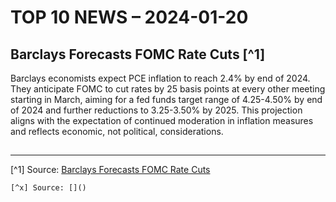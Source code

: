 # TOP 10 NEWS – 2024-01-20

## Barclays Forecasts FOMC Rate Cuts [^1]

Barclays economists expect PCE inflation to reach 2.4% by end of 2024. They anticipate FOMC to cut rates by 25 basis points at every other meeting starting in March, aiming for a fed funds target range of 4.25-4.50% by end of 2024 and further reductions to 3.25-3.50% by 2025. This projection aligns with the expectation of continued moderation in inflation measures and reflects economic, not political, considerations.

## 


---
[^1] Source: [Barclays Forecasts FOMC Rate Cuts](https://www.investing.com/news/stock-market-news/barclays-makes-a-change-in-its-fed-call-now-sees-cuts-starting-in-march-3273792)

```
[^x] Source: []()
```

